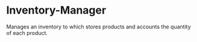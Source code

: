 # Inventory-Manager
Manages an inventory to which stores products and accounts the quantity of each product. 
